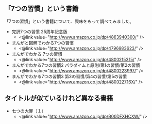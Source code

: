 ## 「7つの習慣」という書籍

「7つの習慣」という書籍について、興味をもって調べてみました。

* 完訳7つの習慣 25周年記念版
  * <@link value="http://www.amazon.co.jp/dp/4863940300/" />
* まんがと図解でわかる7つの習慣
  * <@link value="http://www.amazon.co.jp/dp/4796683623/" />
* まんがでわかる 7つの習慣
  * <@link value="http://www.amazon.co.jp/dp/4800215315/" />
* まんがでわかる7つの習慣2 パラダイムと原則/第1の習慣/第2の習慣
  * <@link value="http://www.amazon.co.jp/dp/4800223997/" />
* まんがでわかる7つの習慣3 第3の習慣/第4の習慣/第5の習慣
  * <@link value="http://www.amazon.co.jp/dp/480022716X/" />



## タイトルが似ているけれど異なる書籍


* 七つの大罪（１）
  * <@link value="http://www.amazon.co.jp/dp/B00DFXHCXW/" />




